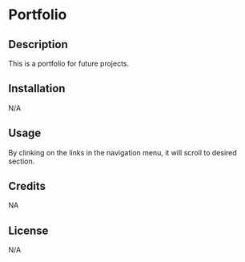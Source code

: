 # Portfolio

## Description

This is a portfolio for future projects.

## Installation

N/A

## Usage

By clinking on the links in the navigation menu, it will scroll to desired section.

## Credits

NA

## License

N/A
